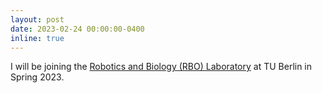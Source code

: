 ```yaml
---
layout: post
date: 2023-02-24 00:00:00-0400
inline: true
---
```


I will be joining the [Robotics and Biology (RBO) Laboratory](https://www.robotics.tu-berlin.de/) at TU Berlin in Spring 2023.
